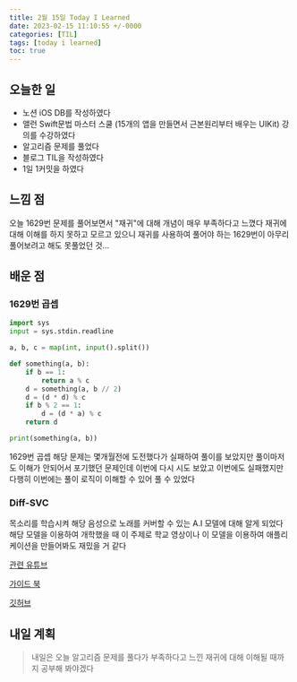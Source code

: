 ```yaml
---
title: 2월 15일 Today I Learned
date: 2023-02-15 11:10:55 +/-0000
categories: [TIL]
tags: [today i learned]
toc: true
---
```


## 오늘한 일

* 노션 iOS DB를 작성하였다
* 앨런 Swift문법 마스터 스쿨 (15개의 앱을 만들면서 근본원리부터 배우는 UIKit) 강의를 수강하였다
* 알고리즘 문제를 풀었다
* 블로그 TIL을 작성하였다
* 1일 1커밋을 하였다

## 느낌 점

오늘 1629번 문제를 풀어보면서 "재귀"에 대해 개념이 매우 부족하다고 느꼈다 재귀에 대해 이해를 하지 못하고 모르고 있으니 재귀를 사용하여 풀어야 하는 1629번이 아무리 풀어보려고 해도 못풀었던 것...

## 배운 점

### 1629번 곱셉

~~~python
import sys
input = sys.stdin.readline

a, b, c = map(int, input().split())

def something(a, b):
    if b == 1:
        return a % c
    d = something(a, b // 2)
    d = (d * d) % c
    if b % 2 == 1:
        d = (d * a) % c
    return d

print(something(a, b))
~~~

1629번 곱셉 해당 문제는 몇개월전에 도전했다가 실패하여 풀이를 보았지만 풀이마저도 이해가 안되어서 포기했던 문제인데 이번에 다시 시도 보았고 이번에도 실패했지만 다행히 이번에는 풀이 로직이 이해할 수 있어 풀 수 있었다


### Diff-SVC

목소리를 학습시켜 해당 음성으로 노래를 커버할 수 있는 A.I 모델에 대해 알게 되었다 해당 모델을 이용하여 개학했을 때 이 주제로 학교 영상이나 이 모델을 이용하여 애플리케이션을 만들어봐도 재밌을 거 같다

[관련 유튜브](#https://www.youtube.com/watch?v=JMCxsc-kJ24)

[가이드 북](#https://docs.google.com/document/d/1nA3PfQ-BooUpjCYErU-BHYvg2_NazAYJ0mvvmcjG40o/edit) 

[깃허브](#https://github.com/prophesier/diff-svc)


## 내일 계획

> 내일은 오늘 알고리즘 문제를 풀다가 부족하다고 느낀 재귀에 대해 이해될 때까지 공부해 봐야겠다